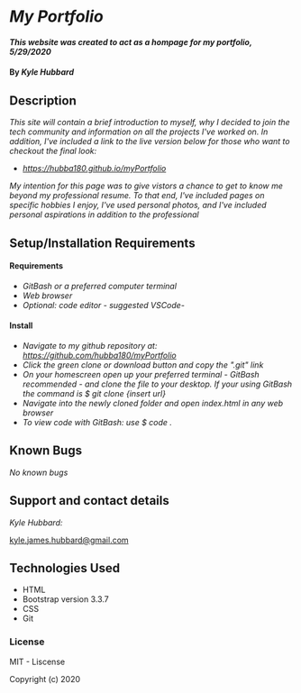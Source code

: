 # _My Portfolio_

#### _This website was created to act as a hompage for my portfolio, 5/29/2020_

#### By _**Kyle Hubbard**_

## Description

_This site will contain a brief introduction to myself, why I decided to join the tech community and information on all the projects I've worked on. In addition, I've included a link to the live version below for those who want to checkout the final look:_

* _https://hubba180.github.io/myPortfolio_

_My intention for this page was to give vistors a chance to get to know me beyond my professional resume. To that end, I've included pages on specific hobbies I enjoy, I've used personal photos, and I've included personal aspirations in addition to the professional_

## Setup/Installation Requirements

#### Requirements

* _GitBash or a preferred computer terminal_
* _Web browser_
* _Optional: code editor - suggested VSCode-_

#### Install

* _Navigate to my github repository at: https://github.com/hubba180/myPortfolio_
* _Click the green clone or download button and copy the ".git" link_
* _On your homescreen open up your preferred terminal - GitBash recommended - and clone the file to your desktop. If your using GitBash the command is $ git clone {insert url}_
* _Navigate into the newly cloned folder and open index.html in any web browser_
* _To view code with GitBash: use $ code ._


## Known Bugs

_No known bugs_

## Support and contact details

_Kyle Hubbard:_

kyle.james.hubbard@gmail.com

## Technologies Used

* HTML
* Bootstrap version 3.3.7
* CSS
* Git

### License

MIT - Liscense

Copyright (c) 2020 